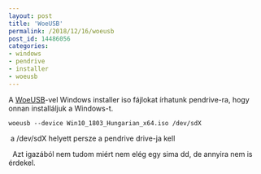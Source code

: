 ```yaml
---
layout: post
title: 'WoeUSB'
permalink: /2018/12/16/woeusb
post_id: 14486056
categories: 
- windows
- pendrive
- installer
- woeusb
---
```


A 
[WoeUSB](https://github.com/slacka/WoeUSB)-vel Windows installer iso fájlokat írhatunk pendrive-ra, hogy onnan installáljuk a Windows-t.

```
woeusb --device Win10_1803_Hungarian_x64.iso /dev/sdX
```

 a /dev/sdX helyett persze a pendrive drive-ja kell

 
Azt igazából nem tudom miért nem elég egy sima dd, de annyira nem is érdekel.